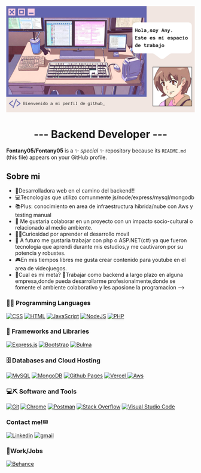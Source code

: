 <div>
  <img src="https://github.com/Fontany05/Fontany05/blob/main/bannergit.png">
</div>

<div align="center">
<h1 align="center"> --- Backend Developer --- </h1>
</div>


**Fontany05/Fontany05** is a ✨ _special_ ✨ repository because its `README.md` (this file) appears on your GitHub profile.

## Sobre mi

- 👩Desarrolladora web en el camino del backend!!
- 💻Tecnologias que utilizo comunmente js/node/express/mysql/mongodb 
- 📚Plus: conocimiento en area de infraestructura hibrida/nube con Aws y testing manual
- 🌱 Me gustaria colaborar en un proyecto con un impacto socio-cultural o relacionado al medio ambiente.
- 📱🔭Curiosidad por aprender el desarrollo movil
- 📅 A futuro me gustaria trabajar con php o ASP.NET(c#) ya que fueron tecnologia que aprendi durante mis estudios,y me cautivaron por su potencia y robustes.
- 🎮En mis tiempos libres me gusta crear contenido para youtube en el area de videojuegos.
- 🏁Cual es mi meta?
  💪Trabajar como backend a largo plazo en alguna empresa,donde pueda desarrollarme profesionalmente,donde se fomente el ambiente colaborativo y les aposione la programacion
  -->


### 👨‍💻 Programming Languages

<p>
    <a href="#"><img alt="CSS" src="https://img.shields.io/badge/css3-%231572B6.svg?style=for-the-badge&logo=css3&logoColor=white"></a>
    <a href="#"><img alt="HTML" src="https://img.shields.io/badge/html5-%23E34F26.svg?style=for-the-badge&logo=html5&logoColor=white"></a>
    <a href="#"><img alt="JavaScript" src="https://img.shields.io/badge/javascript-%23323330.svg?style=for-the-badge&logo=javascript&logoColor=%23F7DF1E)"></a>
    <a href="#"><img alt="NodeJS" src="https://img.shields.io/badge/node.js-6DA55F?style=for-the-badge&logo=node.js&logoColor=white"></a>
    <a href="#"><img alt="PHP" src="https://img.shields.io/badge/php-%23777BB4.svg?style=for-the-badge&logo=php&logoColor=white"></a>

</p>
   
### 🧰 Frameworks and Libraries

<p> 
    <a href="#"><img alt="Express.js" src="https://img.shields.io/badge/express.js-%23404d59.svg?style=for-the-badge&logo=express&logoColor=%2361DAFB"></a>
    <a href="#"><img alt="Bootstrap" src="https://img.shields.io/badge/Bootstrap-563D7C?style=for-the-badge&logo=bootstrap&logoColor=white"></a>
    <a href="#"><img alt="Bulma" src="https://img.shields.io/badge/bulma-00D0B1?style=for-the-badge&logo=bulma&logoColor=white"></a>
</p>

### 🗄️ Databases and Cloud Hosting

<p>
   <a href="#"><img alt="MySQL" src="https://img.shields.io/badge/mysql-4479A1.svg?style=for-the-badge&logo=mysql&logoColor=white"></a>
   <a href="#"><img alt="MongoDB" src="https://img.shields.io/badge/MongoDB-%234ea94b.svg?style=for-the-badge&logo=mongodb&logoColor=white"></a>
   <a href="#"><img alt="Github Pages" src="https://img.shields.io/badge/github%20pages-121013?style=for-the-badge&logo=github&logoColor=white"></a>
   <a href="#"><img alt="Vercel" src="https://img.shields.io/badge/vercel-%23000000.svg?style=for-the-badge&logo=vercel&logoColor=white"> 
   </a>
   <a href="3"><img alt="Aws"src="https://img.shields.io/badge/AWS-%23FF9900.svg?style=for-the-badge&logo=amazon-aws&logoColor=white"></a>
</p>


### 💻⛏ Software and Tools

<p>
    <a href="#"><img alt="Git" src="https://img.shields.io/badge/git-%23F05033.svg?style=for-the-badge&logo=git&logoColor=white"></a>
    <a href="#"><img alt="Chrome" src="https://img.shields.io/badge/Google%20Chrome-4285F4?style=for-the-badge&logo=GoogleChrome&logoColor=white"></a>
    <a href="#"><img alt="Postman" src="https://img.shields.io/badge/Postman-FF6C37?style=for-the-badge&logo=postman&logoColor=white"></a>
    <a href="#"><img alt="Stack Overflow" src="https://img.shields.io/badge/-Stackoverflow-FE7A16?style=for-the-badge&logo=stack-overflow&logoColor=white"></a>
    <a href="#"><img alt="Visual Studio Code" src="https://img.shields.io/badge/Visual%20Studio%20Code-0078d7.svg?style=for-the-badge&logo=visual-studio-code&logoColor=white"></a>
</p>

### Contact me!✉
<p>
<a href="https://www.linkedin.com/in/anafontana822/"><img alt="Linkedin" src="https://img.shields.io/badge/linkedin-%230077B5.svg?style=for-the-badge&logo=linkedin&logoColor=white"/></a>
<a href="fontany32@gmail.com"><img alt="gmail"  src="https://img.shields.io/badge/Gmail-D14836?style=for-the-badge&logo=gmail&logoColor=white"/></a>
</p>

### 💼Work/Jobs
<p>
   <a href="#"><img alt="Behance" src="https://img.shields.io/badge/Behance-1769ff?style=for-the-badge&logo=behance&logoColor=white"></a>
</p>



